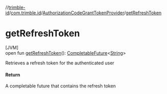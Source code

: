 //[trimble-id](../../../index.md)/[com.trimble.id](../index.md)/[AuthorizationCodeGrantTokenProvider](index.md)/[getRefreshToken](get-refresh-token.md)

# getRefreshToken

[JVM]\
open fun [getRefreshToken](get-refresh-token.md)(): [CompletableFuture](https://docs.oracle.com/javase/8/docs/api/java/util/concurrent/CompletableFuture.html)&lt;[String](https://docs.oracle.com/javase/8/docs/api/java/lang/String.html)&gt;

Retrieves a refresh token for the authenticated user

#### Return

A completable future that contains the refresh token
